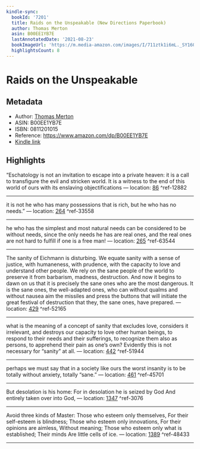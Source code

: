 ```yaml
---
kindle-sync:
  bookId: '7201'
  title: Raids on the Unspeakable (New Directions Paperbook)
  author: Thomas Merton
  asin: B00EE1YB7E
  lastAnnotatedDate: '2021-08-23'
  bookImageUrl: 'https://m.media-amazon.com/images/I/711ztk1i6mL._SY160.jpg'
  highlightsCount: 8
---
```

# Raids on the Unspeakable
## Metadata
* Author: [Thomas Merton](https://www.amazon.com/Thomas-Merton/e/B000AQ6QX4/ref=dp_byline_cont_ebooks_1)
* ASIN: B00EE1YB7E
* ISBN: 0811201015
* Reference: https://www.amazon.com/dp/B00EE1YB7E
* [Kindle link](kindle://book?action=open&asin=B00EE1YB7E)

## Highlights
“Eschatology is not an invitation to escape into a private heaven: it is a call to transfigure the evil and stricken world. It is a witness to the end of this world of ours with its enslaving objectifications — location: [86](kindle://book?action=open&asin=B00EE1YB7E&location=86) ^ref-12882

---
it is not he who has many possessions that is rich, but he who has no needs.” — location: [264](kindle://book?action=open&asin=B00EE1YB7E&location=264) ^ref-33558

---
he who has the simplest and most natural needs can be considered to be without needs, since the only needs he has are real ones, and the real ones are not hard to fulfill if one is a free man! — location: [265](kindle://book?action=open&asin=B00EE1YB7E&location=265) ^ref-63544

---
The sanity of Eichmann is disturbing. We equate sanity with a sense of justice, with humaneness, with prudence, with the capacity to love and understand other people. We rely on the sane people of the world to preserve it from barbarism, madness, destruction. And now it begins to dawn on us that it is precisely the sane ones who are the most dangerous. It is the sane ones, the well-adapted ones, who can without qualms and without nausea aim the missiles and press the buttons that will initiate the great festival of destruction that they, the sane ones, have prepared. — location: [429](kindle://book?action=open&asin=B00EE1YB7E&location=429) ^ref-52165

---
what is the meaning of a concept of sanity that excludes love, considers it irrelevant, and destroys our capacity to love other human beings, to respond to their needs and their sufferings, to recognize them also as persons, to apprehend their pain as one’s own? Evidently this is not necessary for “sanity” at all. — location: [442](kindle://book?action=open&asin=B00EE1YB7E&location=442) ^ref-51944

---
perhaps we must say that in a society like ours the worst insanity is to be totally without anxiety, totally “sane.” — location: [461](kindle://book?action=open&asin=B00EE1YB7E&location=461) ^ref-45701

---
But desolation is his home: For in desolation he is seized by God And entirely taken over into God, — location: [1347](kindle://book?action=open&asin=B00EE1YB7E&location=1347) ^ref-3076

---
Avoid three kinds of Master: Those who esteem only themselves, For their self-esteem is blindness; Those who esteem only innovations, For their opinions are aimless, Without meaning; Those who esteem only what is established; Their minds Are little cells of ice. — location: [1389](kindle://book?action=open&asin=B00EE1YB7E&location=1389) ^ref-48433

---
